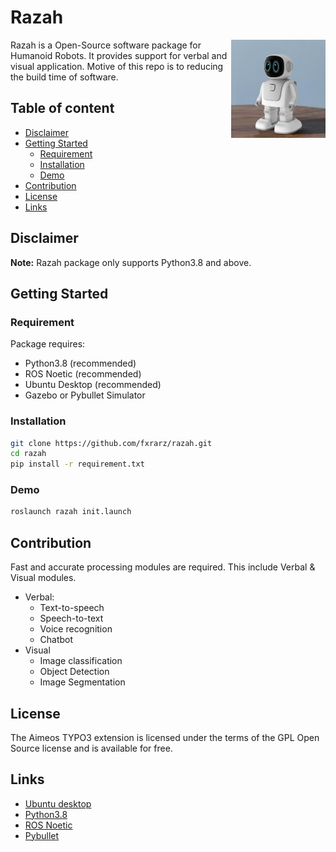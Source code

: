 # Razah
<img src="images/humanoid.jpg" align="right" height="30%" width="30%" />
Razah is a Open-Source software package for Humanoid Robots. It provides support for verbal and visual application. Motive of this repo is to reducing the build time of software.

## Table of content

- [Disclaimer](#disclaimer)
- [Getting Started](#getting-started)
    - [Requirement](#requirement)
    - [Installation](#installation)
    - [Demo](#demo)
- [Contribution](#contribution)
- [License](#license)
- [Links](#links)


## Disclaimer
**Note:** Razah package only supports Python3.8 and above.

## Getting Started
### Requirement
Package requires:
  - Python3.8 (recommended)
  - ROS Noetic (recommended)
  - Ubuntu Desktop (recommended)
  - Gazebo or Pybullet Simulator

### Installation
```bash
git clone https://github.com/fxrarz/razah.git
cd razah
pip install -r requirement.txt
```

### Demo
```bash
roslaunch razah init.launch
```

## Contribution
Fast and accurate processing modules are required. This include Verbal & Visual modules.
- Verbal:
  - Text-to-speech
  - Speech-to-text
  - Voice recognition
  - Chatbot
- Visual
  - Image classification
  - Object Detection
  - Image Segmentation

## License
The Aimeos TYPO3 extension is licensed under the terms of the GPL Open Source
license and is available for free.

## Links
* [Ubuntu desktop](https://ubuntu.com/download/desktop)
* [Python3.8](https://linuxize.com/post/how-to-install-python-3-8-on-ubuntu-18-04/)
* [ROS Noetic](http://wiki.ros.org/noetic/Installation/Ubuntu)
* [Pybullet](https://pypi.org/project/pybullet/)
